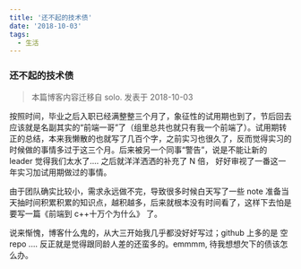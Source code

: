 ```yaml
---
title: '还不起的技术债'
date: '2018-10-03'
tags:
  - 生活
---
```


### 还不起的技术债

> 本篇博客内容迁移自 solo. 发表于 2018-10-03

按照时间，毕业之后入职已经满整整三个月了，象征性的试用期也到了，节后回去应该就是名副其实的“前端一哥”了（组里总共也就只有我一个前端了）。试用期转正的总结，本来我懒散的也就写了几百个字，之前实习也很久了，反而觉得实习的时候做的事情多过于这三个月。后来被另一个同事“警告”，说是不能让新的 leader 觉得我们太水了.... 之后就洋洋洒洒的补充了 N 倍， 好好审视了一番这一年实习加试用期做过的事情。

由于团队确实比较小，需求永远做不完，导致很多时候白天写了一些 note 准备当天抽时间积累积累的知识点，越积越多，后来就根本没有时间看了，这样下去怕是要写一篇《前端到 c++十万个为什么》 了。

说来惭愧，博客什么鬼的，从大三开始我几乎都没好好写过；github 上多的是 空 repo .... 反正就是觉得跟同龄人差的还蛮多的。emmmm, 待我想想欠下的债该怎么办。

